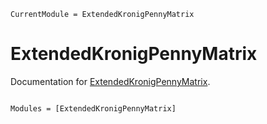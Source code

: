 ```@meta
CurrentModule = ExtendedKronigPennyMatrix
```

# ExtendedKronigPennyMatrix

Documentation for [ExtendedKronigPennyMatrix](https://github.com/hsugawa8651/ExtendedKronigPennyMatrix.jl).

```@index
```

```@autodocs
Modules = [ExtendedKronigPennyMatrix]
```
